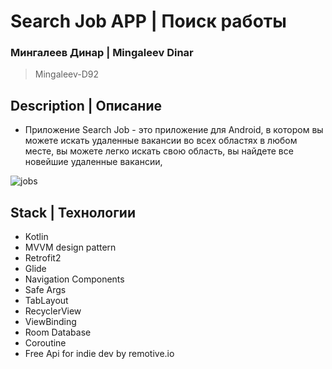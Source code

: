 # Search Job APP | Поиск работы

### Мингалеев Динар | Mingaleev Dinar
> Mingaleev-D92

## Description | Описание

+ Приложение Search Job - это приложение для Android, в котором вы
  можете искать удаленные вакансии во всех областях в любом месте,
  вы можете легко искать свою область,
  вы найдете все новейшие удаленные вакансии, 


![jobs](https://user-images.githubusercontent.com/61611031/185748006-e0bd115c-1e8c-481d-9006-cffb50985c01.gif)

## Stack | Технологии

+  Kotlin
+  MVVM design pattern
+  Retrofit2
+  Glide
+  Navigation Components
+  Safe Args
+  TabLayout
+  RecyclerView
+  ViewBinding
+  Room Database
+  Coroutine
+  Free Api for indie dev by remotive.io





